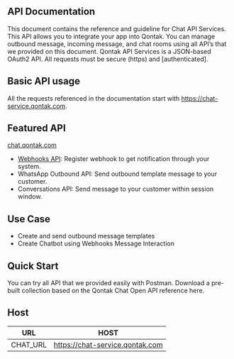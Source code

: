 ## API Documentation

This document contains the reference and guideline for Chat API Services. This API allows you to integrate your app into Qontak. You can manage outbound message, incoming message, and chat rooms using all API’s that we provided on this document. Qontak API Services is a JSON-based OAuth2 API. All requests must be secure (https) and [authenticated].

## Basic API usage
All the requests referenced in the documentation start with https://chat-service.qontak.com.

## Featured API
[chat.qontak.com](https://chat.qontak.com)
- [Webhooks API](docs/Webhook.md): Register webhook to get notification through your system.
- WhatsApp Outbound API: Send outbound template message to your customer.
- Conversations API: Send message to your customer within session window.

## Use Case
- Create and send outbound message templates
- Create Chatbot using Webhooks Message Interaction

## Quick Start
You can try all API that we provided easily with Postman. Download a pre-built collection based on the Qontak Chat Open API reference here.

## Host

| URL        | HOST        |
| ---------- | ----------- |
| CHAT_URL   | https://chat-service.qontak.com      |